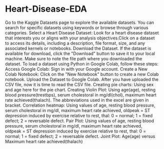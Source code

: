 # Heart-Disease-EDA
Go to the Kaggle Datasets page to explore the available datasets. You can search for specific datasets using keywords or browse through various categories.
Select a Heart Disease Dataset:
Look for a heart disease dataset that interests you or aligns with your analysis objectives.Click on a dataset to access its details, including a description, file format, size, and any associated kernels or notebooks.
Download the Dataset. If the dataset is available for download, click the "Download" button to save it to your local machine. Make sure to note the file path where you downloaded the dataset.
To load a dataset using Python in Google Colab, follow these steps:
Access Google Colab: Sign in with your Google account.
Create a New Colab Notebook: Click on the "New Notebook" button to create a new Colab notebook.
Upload the Dataset to Google Colab.
After you have uploaded the CSV file, now it is time to read the CSV file. 
Creating pie charts: Using sex and age here for the pie chart.
Creating Violin Plot: Using age(age), resting blood pressure(trestbps), serum cholestoral in mg/dl(chol), maximum heart rate achieved(thalach). The abbreviations used in the excel are given in bracket. 
Correlation heatmap: Using values of age, resting blood pressure, serum cholestoral in mg/dl, maximum heart rate achieved, oldpeak = ST depression induced by exercise relative to rest, thal: 0 = normal; 1 = fixed defect; 2 = reversable defect.
Pair Plot: Using values of age, resting blood pressure, serum cholestoral in mg/dl, maximum heart rate achieved, oldpeak = ST depression induced by exercise relative to rest, thal: 0 = normal; 1 = fixed defect; 2 = reversable defect.
Joint Plot: Age(age) versus Maximum heart rate achieved(thalach)

